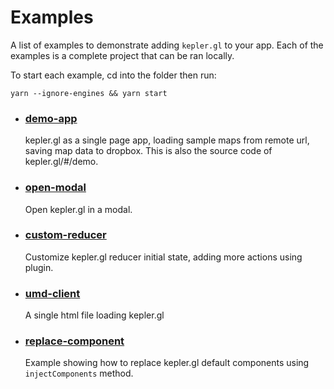# Examples

A list of examples to demonstrate adding `kepler.gl` to your app. Each of the examples is a complete project that can be ran locally.

To start each example, cd into the folder then run:

```
yarn --ignore-engines && yarn start
```

- ### [demo-app][demo-app]

  kepler.gl as a single page app, loading sample maps from remote url, saving map data to dropbox. This is also the source code of kepler.gl/#/demo.

- ### [open-modal][open-modal]
  Open kepler.gl in a modal.

- ### [custom-reducer][custom-reducer]
  Customize kepler.gl reducer initial state, adding more actions using plugin.

- ### [umd-client][umd-client]
  A single html file loading kepler.gl

- ### [replace-component][replace-component]
  Example showing how to replace kepler.gl default components using `injectComponents` method.

[custom-reducer]: custom-reducer
[demo-app]: demo-app
[open-modal]: open-modal
[umd-client]: umd-client
[replace-component]: replace-component
